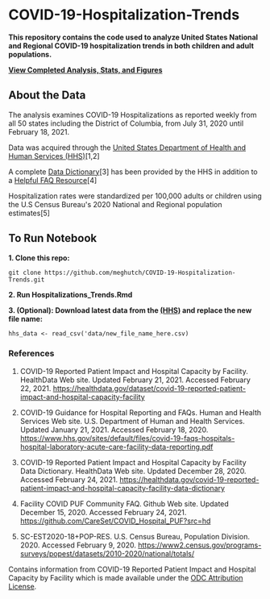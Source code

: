 # COVID-19-Hospitalization-Trends

**This repository contains the  code used to analyze United States National and Regional COVID-19 hospitalization trends in both children and adult populations.**

**[View Completed Analysis, Stats, and Figures](https://meghutch.github.io/Hospitalization_Trends.html)**

## About the Data

The analysis examines COVID-19 Hospitalizations as reported weekly from all 50 states including the District of Columbia, from July 31, 2020 until February 18, 2021.

Data was acquired through the [United States Department of Health and Human Services (HHS)](https://healthdata.gov/dataset/covid-19-reported-patient-impact-and-hospital-capacity-facility)[1,2]

A complete [Data Dictionary](https://healthdata.gov/covid-19-reported-patient-impact-and-hospital-capacity-facility-data-dictionary)[3] has been provided by the HHS in addition to a [Helpful FAQ Resource](https://github.com/CareSet/COVID_Hospital_PUF?src=hd)[4]

Hospitalization rates were standardized per 100,000 adults or children using the U.S Census Bureau's 2020 National and Regional population estimates[5]

## **To Run Notebook**

**1. Clone this repo:**

```git clone https://github.com/meghutch/COVID-19-Hospitalization-Trends.git```

**2. Run Hospitalizations_Trends.Rmd**

**3. (Optional): Download latest data from the [(HHS)](https://healthdata.gov/dataset/covid-19-reported-patient-impact-and-hospital-capacity-facility) and replace the new file name:**

```hhs_data <- read_csv('data/new_file_name_here.csv)```

### References

1. COVID-19 Reported Patient Impact and Hospital Capacity by Facility. HealthData Web site. Updated February 21, 2021. Accessed February 22, 2021. https://healthdata.gov/dataset/covid-19-reported-patient-impact-and-hospital-capacity-facility

2. COVID-19 Guidance for Hospital Reporting and FAQs. Human and Health Services Web site. U.S. Department of Human and Health Services. Updated January 21, 2021. Accessed February 18, 2020. https://www.hhs.gov/sites/default/files/covid-19-faqs-hospitals-hospital-laboratory-acute-care-facility-data-reporting.pdf

3. COVID-19 Reported Patient Impact and Hospital Capacity by Facility Data Dictionary. HealthData Web site. Updated December 28, 2020. Accessed February 24, 2021. https://healthdata.gov/covid-19-reported-patient-impact-and-hospital-capacity-facility-data-dictionary

4. Facility COVID PUF Community FAQ. Github Web site. Updated December 15, 2020. Accessed February 24, 2021. https://github.com/CareSet/COVID_Hospital_PUF?src=hd

5. SC-EST2020-18+POP-RES. U.S. Census Bureau, Population Division. 2020. Accessed February 9, 2020. https://www2.census.gov/programs-surveys/popest/datasets/2010-2020/national/totals/

Contains information from COVID-19 Reported Patient Impact and Hospital Capacity by Facility which is made available under the [ODC Attribution License](https://opendatacommons.org/licenses/by/1-0/).



